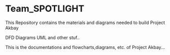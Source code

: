 # Team_SPOTLIGHT
This Repository contains the materials and diagrams needed to build Project Akbay

DFD Diagrams
UML
and other stuf..

This is the documentations and flowcharts,diagrams, etc. of Project Akbay...
